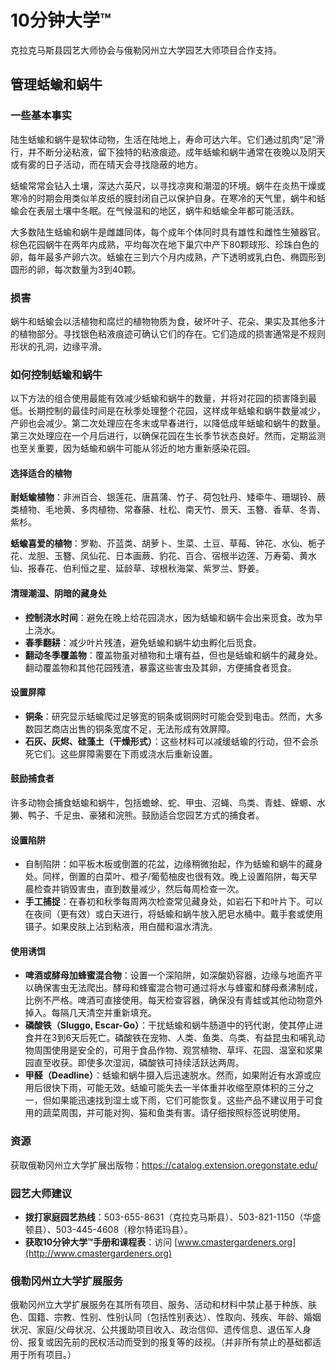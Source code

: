 # 10分钟大学™

克拉克马斯县园艺大师协会与俄勒冈州立大学园艺大师项目合作支持。

## 管理蛞蝓和蜗牛

### 一些基本事实

陆生蛞蝓和蜗牛是软体动物，生活在陆地上，寿命可达六年。它们通过肌肉“足”滑行，并不断分泌粘液，留下独特的粘液痕迹。成年蛞蝓和蜗牛通常在夜晚以及阴天或有雾的日子活动，而在晴天会寻找隐蔽的地方。

蛞蝓常常会钻入土壤，深达六英尺，以寻找凉爽和潮湿的环境。蜗牛在炎热干燥或寒冷的时期会用类似羊皮纸的膜封闭自己以保护自身。在寒冷的天气里，蜗牛和蛞蝓会在表层土壤中冬眠。在气候温和的地区，蜗牛和蛞蝓全年都可能活跃。

大多数陆生蛞蝓和蜗牛是雌雄同体，每个成年个体同时具有雄性和雌性生殖器官。棕色花园蜗牛在两年内成熟，平均每次在地下巢穴中产下80颗球形、珍珠白色的卵，每年最多产卵六次。蛞蝓在三到六个月内成熟，产下透明或乳白色、椭圆形到圆形的卵，每次数量为3到40颗。

### 损害

蜗牛和蛞蝓会以活植物和腐烂的植物物质为食，破坏叶子、花朵、果实及其他多汁的植物部分。寻找银色粘液痕迹可确认它们的存在。它们造成的损害通常是不规则形状的孔洞，边缘平滑。

### 如何控制蛞蝓和蜗牛

以下方法的组合使用最能有效减少蛞蝓和蜗牛的数量，并将对花园的损害降到最低。长期控制的最佳时间是在秋季处理整个花园，这样成年蛞蝓和蜗牛数量减少，产卵也会减少。第二次处理应在冬末或早春进行，以降低成年蛞蝓和蜗牛的数量。第三次处理应在一个月后进行，以确保花园在生长季节状态良好。然而，定期监测也至关重要，因为蛞蝓和蜗牛可能从邻近的地方重新感染花园。

#### 选择适合的植物

**耐蛞蝓植物**：非洲百合、银莲花、唐菖蒲、竹子、荷包牡丹、矮牵牛、珊瑚铃、蕨类植物、毛地黄、多肉植物、常春藤、杜松、南天竹、景天、玉簪、香草、冬青、紫杉。

**蛞蝓喜爱的植物**：罗勒、芥蓝类、胡萝卜、生菜、土豆、草莓、钟花、水仙、栀子花、龙胆、玉簪、凤仙花、日本画蕨、豹花、百合、宿根半边莲、万寿菊、黄水仙、报春花、伯利恒之星、延龄草、球根秋海棠、紫罗兰、野姜。

#### 清理潮湿、阴暗的藏身处

- **控制浇水时间**：避免在晚上给花园浇水，因为蛞蝓和蜗牛会出来觅食。改为早上浇水。
- **春季翻耕**：减少叶片残渣，避免蛞蝓和蜗牛幼虫孵化后觅食。
- **翻动冬季覆盖物**：覆盖物虽对植物和土壤有益，但也是蛞蝓和蜗牛的藏身处。翻动覆盖物和其他花园残渣，暴露这些害虫及其卵，方便捕食者觅食。

#### 设置屏障

- **铜条**：研究显示蛞蝓爬过足够宽的铜条或铜网时可能会受到电击。然而，大多数园艺商店出售的铜条宽度不足，无法形成有效屏障。
- **石灰、灰烬、硅藻土（干燥形式）**：这些材料可以减缓蛞蝓的行动，但不会杀死它们。这些屏障需要在下雨或浇水后重新设置。

#### 鼓励捕食者

许多动物会捕食蛞蝓和蜗牛，包括蟾蜍、蛇、甲虫、沼蝇、鸟类、青蛙、蝾螈、水獭、鸭子、千足虫、豪猪和浣熊。鼓励适合您园艺方式的捕食者。

#### 设置陷阱

- 自制陷阱：如平板木板或倒置的花盆，边缘稍微抬起，作为蛞蝓和蜗牛的藏身处。同样，倒置的白菜叶、橙子/葡萄柚皮也很有效。晚上设置陷阱，每天早晨检查并销毁害虫，直到数量减少，然后每周检查一次。
- **手工捕捉**：在春初和秋季每周两次检查常见藏身处，如岩石下和叶片下。可以在夜间（更有效）或白天进行，将蛞蝓和蜗牛放入肥皂水桶中。戴手套或使用镊子。如果皮肤上沾到粘液，用白醋和温水清洗。

#### 使用诱饵

- **啤酒或酵母加蜂蜜混合物**：设置一个深陷阱，如深酸奶容器，边缘与地面齐平以确保害虫无法爬出。酵母和蜂蜜混合物可通过将水与蜂蜜和酵母煮沸制成，比例不严格。啤酒可直接使用。每天检查容器，确保没有青蛙或其他动物意外掉入。每隔几天清空并重新填充。
- **磷酸铁（Sluggo, Escar-Go）**：干扰蛞蝓和蜗牛肠道中的钙代谢，使其停止进食并在3到6天后死亡。磷酸铁在宠物、人类、鱼类、鸟类、有益昆虫和哺乳动物周围使用是安全的，可用于食品作物、观赏植物、草坪、花园、温室和浆果园直至收获。即使多次湿润，磷酸铁可持续活跃达两周。
- **甲醛（Deadline）**：蛞蝓和蜗牛摄入后迅速脱水。然而，如果附近有水源或应用后很快下雨，可能无效。蛞蝓可能失去一半体重并收缩至原体积的三分之一，但如果能迅速找到湿土或下雨，它们可能恢复。这些产品不建议用于可食用的蔬菜周围，并可能对狗、猫和鱼类有害。请仔细按照标签说明使用。

### 资源

获取俄勒冈州立大学扩展出版物：https://catalog.extension.oregonstate.edu/

### 园艺大师建议

- **拨打家庭园艺热线**：503-655-8631（克拉克马斯县）、503-821-1150（华盛顿县）、503-445-4608（穆尔特诺玛县）。
- **获取10分钟大学™手册和课程表**：访问 [www.cmastergardeners.org](http://www.cmastergardeners.org)

### 俄勒冈州立大学扩展服务

俄勒冈州立大学扩展服务在其所有项目、服务、活动和材料中禁止基于种族、肤色、国籍、宗教、性别、性别认同（包括性别表达）、性取向、残疾、年龄、婚姻状况、家庭/父母状况、公共援助项目收入、政治信仰、遗传信息、退伍军人身份、报复或因先前的民权活动而受到的报复等的歧视。（并非所有禁止的基础都适用于所有项目。）